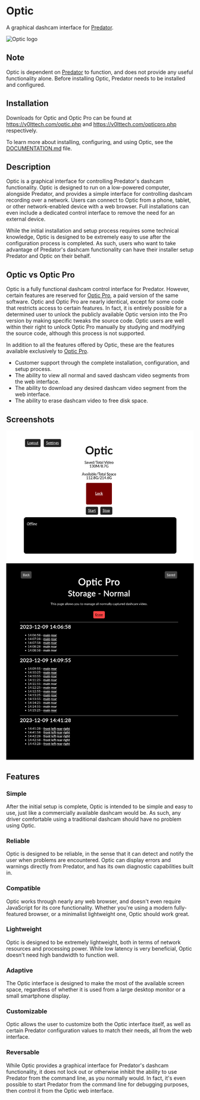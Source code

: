 # Optic

A graphical dashcam interface for [Predator](https://v0lttech.com/predator.php).

![Optic logo](https://v0lttech.com/assets/img/opticprologo.svg)


## Note

Optic is dependent on [Predator](https://v0lttech.com/predator.php) to function, and does not provide any useful functionality alone. Before installing Optic, Predator needs to be installed and configured.


## Installation

Downloads for Optic and Optic Pro can be found at <https://v0lttech.com/optic.php> and <https://v0lttech.com/opticpro.php> respectively.

To learn more about installing, configuring, and using Optic, see the [DOCUMENTATION.md](DOCUMENTATION.md) file.


## Description

Optic is a graphical interface for controlling Predator's dashcam functionality. Optic is designed to run on a low-powered computer, alongside Predator, and provides a simple interface for controlling dashcam recording over a network. Users can connect to Optic from a phone, tablet, or other network-enabled device with a web browser. Full installations can even include a dedicated control interface to remove the need for an external device.

While the initial installation and setup process requires some technical knowledge, Optic is designed to be extremely easy to use after the configuration process is completed. As such, users who want to take advantage of Predator's dashcam functionality can have their installer setup Predator and Optic on their behalf.


## Optic vs Optic Pro

Optic is a fully functional dashcam control interface for Predator. However, certain features are reserved for [Optic Pro](https://v0lttech.com/opticpro.php), a paid version of the same software. Optic and Optic Pro are nearly identical, except for some code that restricts access to certain features. In fact, it is entirely possible for a determined user to unlock the publicly available Optic version into the Pro version by making specific tweaks the source code. Optic users are well within their right to unlock Optic Pro manually by studying and modifying the source code, although this process is not supported.

In addition to all the features offered by Optic, these are the features available exclusively to [Optic Pro](https://v0lttech.com/opticpro.php).
- Customer support through the complete installation, configuration, and setup process.
- The ability to view all normal and saved dashcam video segments from the web interface.
- The ability to download any desired dashcam video segment from the web interface.
- The ability to erase dashcam video to free disk space.


## Screenshots

![Main interface in light mode](/assets/image/screenshots/main/light.png)
![Storage interface in dark mode](/assets/image/screenshots/storage/dark.png)



## Features

### Simple

After the initial setup is complete, Optic is intended to be simple and easy to use, just like a commercially available dashcam would be. As such, any driver comfortable using a traditional dashcam should have no problem using Optic.

### Reliable

Optic is designed to be reliable, in the sense that it can detect and notify the user when problems are encountered. Optic can display errors and warnings directly from Predator, and has its own diagnostic capabilities built in.

### Compatible

Optic works through nearly any web browser, and doesn't even require JavaScript for its core functionality. Whether you're using a modern fully-featured browser, or a minimalist lightweight one, Optic should work great.

### Lightweight

Optic is designed to be extremely lightweight, both in terms of network resources and processing power. While low latency is very beneficial, Optic doesn't need high bandwidth to function well.

### Adaptive

The Optic interface is designed to make the most of the available screen space, regardless of whether it is used from a large desktop monitor or a small smartphone display.

### Customizable

Optic allows the user to customize both the Optic interface itself, as well as certain Predator configuration values to match their needs, all from the web interface.

### Reversable

While Optic provides a graphical interface for Predator's dashcam functionality, it does not lock out or otherwise inhibit the ability to use Predator from the command line, as you normally would. In fact, it's even possible to start Predator from the command line for debugging purposes, then control it from the Optic web interface.
